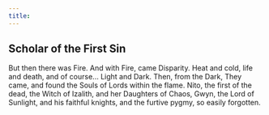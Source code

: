 ```yaml
---
title: 
---
```


## Scholar of the First Sin

But then there was Fire.
And with Fire, came Disparity.
Heat and cold,
life and death,
and of course... Light and Dark.
Then, from the Dark, They came,
and found the Souls of Lords within the flame.
Nito, the first of the dead,
the Witch of Izalith, and her Daughters of Chaos,
Gwyn, the Lord of Sunlight, and his faithful knights,
and the furtive pygmy, so easily forgotten.

